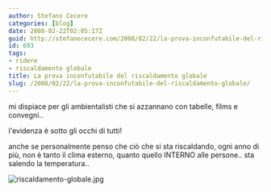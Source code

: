 ```yaml
---
author: Stefano Cecere
categories: [blog]
date: 2008-02-22T02:05:17Z
guid: http://stefanocecere.com/2008/02/22/la-prova-inconfutabile-del-riscaldamento-globale/
id: 693
tags:
- ridere
- riscaldamento globale
title: La prova inconfutabile del riscaldamento globale
slug: /2008/02/22/la-prova-inconfutabile-del-riscaldamento-globale/
---
```


mi dispiace per gli ambientalisti che si azzannano con tabelle, films e convegni..
  
l'evidenza è sotto gli occhi di tutti!

anche se personalmente penso che ciò che si sta riscaldando, ogni anno di più, non è tanto il clima esterno, quanto quello INTERNO alle persone.. sta salendo la temperatura..

![riscaldamento-globale.jpg](http://stefanocecere.com/wp-content/uploads/sites/3/2008/02/riscaldamento-globale.jpg)